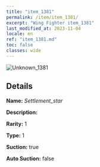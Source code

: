 ```yaml
---
title: "item_1381"
permalink: /item/item_1381/
excerpt: "Wing Fighter item_1381"
last_modified_at: 2023-11-04
locale: en
ref: "item_1381.md"
toc: false
classes: wide
---
```



 ![Unknown_1381](/images/item/Settlement_star_p.png)



## Details

 **Name:** *Settlement_star* 

 **Description:** 

 **Rarity:** 1 

 **Type:** 1 

 **Suction:** true 

 **Auto Suction:** false 


